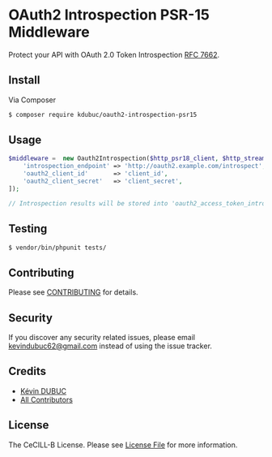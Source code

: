 # OAuth2 Introspection PSR-15 Middleware

Protect your API with OAuth 2.0 Token Introspection [RFC 7662](https://tools.ietf.org/html/rfc7662).

## Install

Via Composer

``` bash
$ composer require kdubuc/oauth2-introspection-psr15
```

## Usage

```php
$middleware =  new Oauth2Introspection($http_psr18_client, $http_stream_psr17_factory, $http_request_psr17_factory, [
    'introspection_endpoint' => 'http://oauth2.example.com/introspect',
    'oauth2_client_id'       => 'client_id',
    'oauth2_client_secret'   => 'client_secret',
]);

// Introspection results will be stored into 'oauth2_access_token_introspection_data' request attribute
```

## Testing

``` bash
$ vendor/bin/phpunit tests/
```

## Contributing

Please see [CONTRIBUTING](.github/CONTRIBUTING.md) for details.

## Security

If you discover any security related issues, please email kevindubuc62@gmail.com instead of using the issue tracker.

## Credits

- [Kévin DUBUC](https://github.com/kdubuc)
- [All Contributors](https://github.com/kdubuc/query-string-parser/graphs/contributors)

## License

The CeCILL-B License. Please see [License File](LICENSE.md) for more information.
